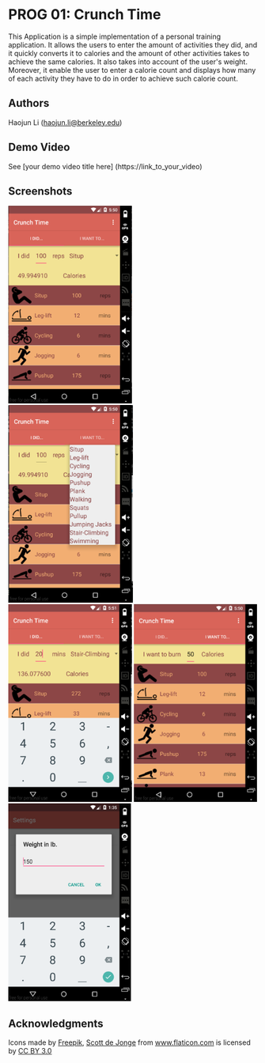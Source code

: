 # PROG 01: Crunch Time

This Application is a simple implementation of a personal training application. It allows the
users to enter the amount of activities they did, and it quickly converts it to calories
and the amount of other activities takes to achieve the same calories. It also takes into
account of the user's weight. Moreover, it enable the user to enter a calorie count and 
displays how many of each activity they have to do in order to achieve such calorie count.

## Authors

Haojun Li ([haojun.li@berkeley.edu](mailto:your_email@berkeley.edu))

## Demo Video

See [your demo video title here] (https://link_to_your_video)

## Screenshots

<img src="screenshots/shot1.png" height="400" alt="Screenshot"/>
<img src="screenshots/shot2.png" height="400" alt="Screenshot"/>
<img src="screenshots/shot3.png" height="400" alt="Screenshot"/>
<img src="screenshots/shot4.png" height="400" alt="Screenshot"/>
<img src="screenshots/shot5.png" height="400" alt="Screenshot"/>

## Acknowledgments
<div>Icons made by <a href="http://www.freepik.com" title="Freepik">Freepik</a>, <a href="http://www.flaticon.com/authors/scott-de-jonge" title="Scott de Jonge">Scott de Jonge</a> from <a href="http://www.flaticon.com" title="Flaticon">www.flaticon.com</a> is licensed by <a href="http://creativecommons.org/licenses/by/3.0/" title="Creative Commons BY 3.0">CC BY 3.0</a></div>
